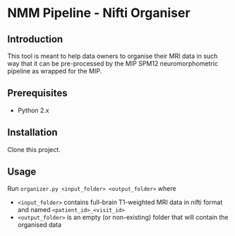 # NMM Pipeline - Nifti Organiser


## Introduction

This tool is meant to help data owners to organise their MRI data in such way that it can be pre-processed by the MIP
SPM12 neuromorphometric pipeline as wrapped for the MIP.


## Prerequisites

* Python 2.x


## Installation

Clone this project.


## Usage

Run `organizer.py <input_folder> <output_folder>` where

* `<input_folder>` contains full-brain T1-weighted MRI data in nifti format and named `<patient_id>_<visit_id>`
* `<output_folder>` is an empty (or non-existing) folder that will contain the organised data

